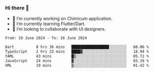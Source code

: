 ### Hi there 👋

<!--
**devcat37/devcat37** is a ✨ _special_ ✨ repository because its `README.md` (this file) appears on your GitHub profile.-->


- 🔭 I’m currently working on Chimicum application.
- 🌱 I’m currently learning Flutter/Dart.
- 👯 I’m looking to collaborate with UI designers.
<!-- - 🤔 I’m looking for help with ... -->

<!--START_SECTION:waka-->

```txt
From: 19 June 2024 - To: 26 June 2024

Dart          8 hrs 36 mins   █████████████████░░░░░░░░   68.06 %
TypeScript    2 hrs 23 mins   ████▓░░░░░░░░░░░░░░░░░░░░   18.94 %
YAML          43 mins         █▒░░░░░░░░░░░░░░░░░░░░░░░   05.72 %
JavaScript    24 mins         ▓░░░░░░░░░░░░░░░░░░░░░░░░   03.19 %
XML           10 mins         ▒░░░░░░░░░░░░░░░░░░░░░░░░   01.42 %
```

<!--END_SECTION:waka-->
